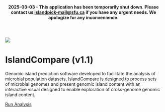 <header><h4>2025-03-03 - This application has been temporarily shut down. Please contact us <a href="mailto:islandpick-mail@sfu.ca">islandpick-mail@sfu.ca</a> if you have any urgent needs. We apologize for any inconvenience.</h4></header>

<img src="/analysis.png" />

IslandCompare (v1.1)
=========================== 

Genomic island prediction software developed to facilitate the analysis of microbial 
population datasets. IslandCompare is designed to process sets of microbial genomes and present genomic island content with 
an interactive visual designed to enable exploration of cross-genome genomic island content.

<a href="/analysis" target="_self" class="button-icon inline"><i class="icon icon-analyse svg"></i> Run Analysis</a>
